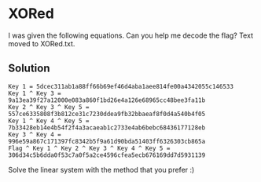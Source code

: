 # XORed

I was given the following equations. Can you help me decode the flag?
Text moved to XORed.txt.

## Solution

```
Key 1 = 5dcec311ab1a88ff66b69ef46d4aba1aee814fe00a4342055c146533 
Key 1 ^ Key 3 = 9a13ea39f27a12000e083a860f1bd26e4a126e68965cc48bee3fa11b 
Key 2 ^ Key 3 ^ Key 5 = 557ce6335808f3b812ce31c7230ddea9fb32bbaeaf8f0d4a540b4f05 
Key 1 ^ Key 4 ^ Key 5 = 7b33428eb14e4b54f2f4a3acaeab1c2733e4ab6bebc68436177128eb 
Key 3 ^ Key 4 = 996e59a867c171397fc8342b5f9a61d90bda51403ff6326303cb865a 
Flag ^ Key 1 ^ Key 2 ^ Key 3 ^ Key 4 ^ Key 5 = 306d34c5b6dda0f53c7a0f5a2ce4596cfea5ecb676169dd7d5931139
```
Solve the linear system with the method that you prefer :)